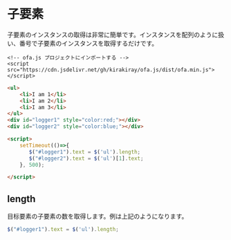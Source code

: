 # 子要素

子要素のインスタンスの取得は非常に簡単です。インスタンスを配列のように扱い、番号で子要素のインスタンスを取得するだけです。

<html-viewer>

```
<!-- ofa.js プロジェクトにインポートする -->
<script src="https://cdn.jsdelivr.net/gh/kirakiray/ofa.js/dist/ofa.min.js"></script>
```

```html
<ul>
    <li>I am 1</li>
    <li>I am 2</li>
    <li>I am 3</li>
</ul>
<div id="logger1" style="color:red;"></div>
<div id="logger2" style="color:blue;"></div>

<script>
    setTimeout(()=>{
       $("#logger1").text = $('ul').length;
       $("#logger2").text = $('ul')[1].text;
    }, 500);

</script>
```

</html-viewer>

## length

目标要素の子要素の数を取得します。例は上記のようになります。

```javascript
$("#logger1").text = $('ul').length;
```